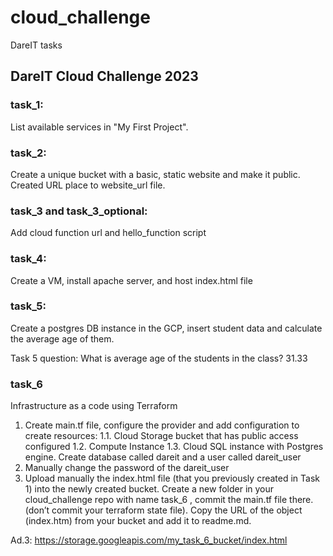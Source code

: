 # cloud_challenge

DareIT tasks

## DareIT Cloud Challenge 2023

### task_1:

List available services in "My First Project".

### task_2:

Create a unique bucket with a basic, static website and make it public. Created URL place to website_url file.

### task_3 and task_3_optional:

Add cloud function url and hello_function script

### task_4:

Create a VM, install apache server, and host index.html file

### task_5:

Create a postgres DB instance in the GCP, insert student data and calculate the average age of them.

Task 5 question:
What is average age of the students in the class?
31.33

### task_6

Infrastructure as a code using Terraform
1. Create main.tf file, configure the provider and add configuration to create resources: 
1.1. Cloud Storage bucket that has public access configured
1.2. Compute Instance
1.3. Cloud SQL instance with Postgres engine. Create database called dareit and a user called dareit_user
2. Manually change the password of the dareit_user
3. Upload manually the index.html file (that you previously created in Task 1) into the newly created bucket.
Create a new folder in your cloud_challenge repo with name task_6 , commit the main.tf file there. (don’t commit your terraform state file). Copy the URL of the object (index.htm) from your bucket and add it to readme.md.

Ad.3:
https://storage.googleapis.com/my_task_6_bucket/index.html